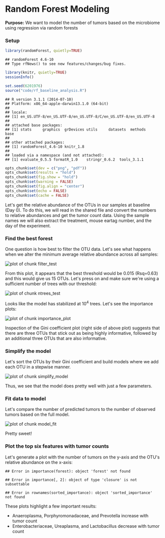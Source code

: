# Random Forest Modeling


**Purpose:** We want to model the number of tumors based on the microbiome using
regression via random forests


### Setup


```r
library(randomForest, quietly=TRUE)
```

```
## randomForest 4.6-10
## Type rfNews() to see new features/changes/bug fixes.
```

```r
library(knitr, quietly=TRUE)
sessionInfo()

set.seed(6201976)
source("code/rf_baseline_analysis.R")
```

```
## R version 3.1.1 (2014-07-10)
## Platform: x86_64-apple-darwin13.1.0 (64-bit)
## 
## locale:
## [1] en_US.UTF-8/en_US.UTF-8/en_US.UTF-8/C/en_US.UTF-8/en_US.UTF-8
## 
## attached base packages:
## [1] stats     graphics  grDevices utils     datasets  methods   base     
## 
## other attached packages:
## [1] randomForest_4.6-10 knitr_1.8          
## 
## loaded via a namespace (and not attached):
## [1] evaluate_0.5.5 formatR_1.0    stringr_0.6.2  tools_3.1.1
```


```r
opts_chunk$set(dev = c("png", "pdf"))
opts_chunk$set(results = "hold")
opts_chunk$set(fig.show = "hold")
opts_chunk$set(warning = FALSE)
opts_chunk$set(fig.align = "center")
opts_chunk$set(echo = FALSE)
opts_chunk$set(cache = FALSE)
```

Let's get the relative abundance of the OTUs in our samples at baseline (Day 0).
To do this, we will read in the shared file and convert the numbers to relative
abundances and get the tumor count data. Using the sample names we will also
extract the treatment, mouse eartag number, and the day of the experiment.




### Find the best forest

One question is how best to filter the OTU data. Let's see what happens when we
alter the minimum average relative abundance across all samples:

<img src="results/figures/filter_test-1.png" title="plot of chunk filter_test" alt="plot of chunk filter_test" style="display: block; margin: auto;" />

From this plot, it appears that the best threshold would be
0.015 (Rsq=0.63) and this would
give us 15 OTUs. Let's press on and make sure we're
using a sufficient number of trees with our threshold:

<img src="results/figures/ntrees_test-1.png" title="plot of chunk ntrees_test" alt="plot of chunk ntrees_test" style="display: block; margin: auto;" />

Looks like the model has stabilized at 10<sup>4</sup> trees. Let's see the
importance plots:

<img src="results/figures/importance_plot-1.png" title="plot of chunk importance_plot" alt="plot of chunk importance_plot" style="display: block; margin: auto;" />

Inspection of the Gini coefficient plot (right side of above plot) suggests that
there are three OTUs that stick out as being highly informative, followed by an
additional three OTUs that are also informative.


### Simplify the model

Let's sort the OTUs by their Gini coefficient and build models where we add each
OTU in a stepwise manner.


<img src="results/figures/simplify_model-1.png" title="plot of chunk simplify_model" alt="plot of chunk simplify_model" style="display: block; margin: auto;" />

Thus, we see that the model does pretty well with just a few parameters.


### Fit data to model

Let's compare the number of predicted tumors to the number of observed tumors
based on the full model.

<img src="results/figures/model_fit-1.png" title="plot of chunk model_fit" alt="plot of chunk model_fit" style="display: block; margin: auto;" />

Pretty sweet!


### Plot the top six features with tumor counts

Let's generate a plot with the number of tumors on the y-axis and the OTU's
relative abundance on the x-axis:


```
## Error in importance(forest): object 'forest' not found
```

```
## Error in importance[, 2]: object of type 'closure' is not subsettable
```

```
## Error in rownames(sorted_importance): object 'sorted_importance' not found
```

These plots highlight a few important results:
* Anaeroplasma, Porphyromonadaceae, and Prevotella increase with tumor count
* Enterobacteriaceae, Ureaplasma, and Lactobacillus decrease with tumor count
